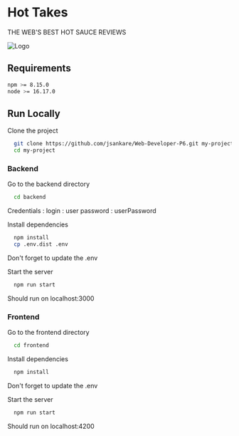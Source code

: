# Hot Takes

THE WEB'S BEST HOT SAUCE REVIEWS


![Logo](https://repository-images.githubusercontent.com/415004142/add482f6-468a-4a9f-8e20-57c09226ea0b)


## Requirements



```bash
npm >= 8.15.0 
node >= 16.17.0
```
    
## Run Locally

Clone the project
```bash
  git clone https://github.com/jsankare/Web-Developer-P6.git my-project
  cd my-project
```



### Backend

Go to the backend directory
```bash
  cd backend
  ```

  Credentials :
  login : user
  password : userPassword

Install dependencies
```bash
  npm install
  cp .env.dist .env
```


Don't forget to update the .env

Start the server
```bash
  npm run start
```

Should run on localhost:3000


### Frontend

Go to the frontend directory
```bash
  cd frontend
```

Install dependencies
```bash
  npm install
```

Don't forget to update the .env

Start the server
```bash
  npm run start
```

Should run on localhost:4200